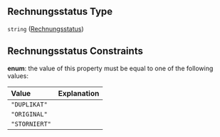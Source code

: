 ## Rechnungsstatus Type

`string` ([Rechnungsstatus](rechnungsstatus.md))

## Rechnungsstatus Constraints

**enum**: the value of this property must be equal to one of the following values:

| Value         | Explanation |
| :------------ | :---------- |
| `"DUPLIKAT"`  |             |
| `"ORIGINAL"`  |             |
| `"STORNIERT"` |             |
